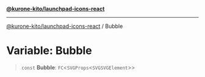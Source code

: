 [**@kurone-kito/launchpad-icons-react**](../README.md)

***

[@kurone-kito/launchpad-icons-react](../globals.md) / Bubble

# Variable: Bubble

> `const` **Bubble**: `FC`\<`SVGProps`\<`SVGSVGElement`\>\>
